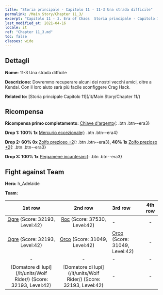 ```yaml
---
title: "Storia principale - Capitolo 11 - 11-3 Una strada difficile"
permalink: /Main Story/Chapter 11_3/
excerpt: "Capitolo 11 - 3. Era of Chaos  Storia principale - Capitolo 11_3. 11-3 Una strada difficile"
last_modified_at: 2021-04-16
locale: it
ref: "Chapter 11_3.md"
toc: false
classes: wide
---
```


## Dettagli

 **Nome:** 11-3 Una strada difficile

 **Descrizione:** Dovremmo recuperare alcuni dei nostri vecchi amici, oltre a Kendal. Con il loro aiuto sarà più facile sconfiggere Crag Hack.

 **Related to:** [Storia principale Capitolo 11](/it/Main Story/Chapter 11/)

## Ricompensa

 **Ricompensa primo completamento:** [Chiave d'argento](/it/Items/con_693/){: .btn .btn--era3}

 **Drop 1:** **100% 1x** [Mercurio eccezionale](/it/Items/mat_35/){: .btn .btn--era4}

 **Drop 2:** **60% 0x** [Zolfo prezioso +2](/it/Items/mat_29/){: .btn .btn--era3}, **40% 1x** [Zolfo prezioso +2](/it/Items/mat_29/){: .btn .btn--era3}

 **Drop 3:** **100% 1x** [Pergamene incantesimi](/it/Items/con_694/){: .btn .btn--era3}


## Fight against Team
 **Hero:** h_Adelaide

 **Team:**


  | 1st row | 2nd row | 3rd row | 4th row |
  |:----:|:----:|:----|:----:|
  | [Ogre](/it/units/Ogre/) (Score: 32193, Level:42)  | [Roc](/it/units/Roc/) (Score: 37530, Level:42)  | - | - |
  | [Ogre](/it/units/Ogre/) (Score: 32193, Level:42)  | [Orco](/it/units/Orc/) (Score: 31049, Level:42)  | [Orco](/it/units/Orc/) (Score: 31049, Level:42)  | - |
  | - | - | - | - |
  | [Domatore di lupi](/it/units/Wolf Rider/) (Score: 32193, Level:42)  | [Domatore di lupi](/it/units/Wolf Rider/) (Score: 32193, Level:42)  | - | - |


